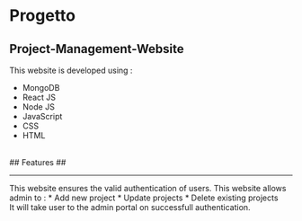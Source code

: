 # Progetto #
## Project-Management-Website ##
This website is developed using :
* MongoDB
* React JS
* Node JS
* JavaScript
* CSS
* HTML
<br>
## Features ##
<hr>
This website ensures the valid authentication of users. This website allows admin to :
* Add new project
* Update projects
* Delete existing projects
<br>
It will take user to the admin portal on successfull authentication. 
